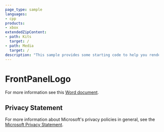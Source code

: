 ```yaml
---
page_type: sample
languages:
- cpp
products:
- xbox
extendedZipContent:
- path: Kits
  target: /
- path: Media
  target: /
description: "This sample provides some starting code to help you render an image the Xbox One X Devkit front panel display using a standard image format."
---
```


# FrontPanelLogo

For more information see this [Word document](https://github.com/microsoft/Xbox-ATG-Samples/blob/master/XDKSamples/System/FrontPanelLogo/readme.docx).

## Privacy Statement

For more information about Microsoft's privacy policies in general, see the [Microsoft Privacy Statement](https://privacy.microsoft.com/en-us/privacystatement/).
